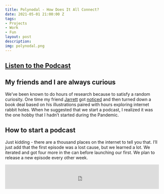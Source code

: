 ```yaml
---
title: Polynodal - How Does It All Connect?
date: 2021-05-01 21:00:00 Z
tags:
- Projects
- Work
- Fun
layout: post
description: 
img: polynodal.png
---
```


## [Listen to the Podcast](https://shows.acast.com/63c214013d134f0010b2a6fa)

## My friends and I are always curious
We’ve been known to do hours of research because to satisfy a random curiosity. One time my friend [Jarrett](https://jarrettgreen.com) got [noticed](https://www.swiss-miss.com/2011/03/i-always-wondered.html) and then turned down a book deal based on his illustrations paired with hours exploring internet rabbit holes. When he suggested that we start a podcast, I realized it was the one hobby that I hadn’t started during the Pandemic.

## How to start a podcast
Just kidding - there are a thousand places on the internet to tell you that. I’ll just add that the first episode was a lost cause, but we learned a lot. We iterated and got four more in the can before launching our first. We plan to release a new episode every other week.

<iframe src="https://embed.acast.com/63c214013d134f0010b2a6fa/63c214069fe97a00112b0b7f?theme=light" frameBorder="0" width="100%" height="80px"></iframe>